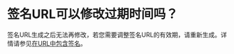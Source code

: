 签名URL可以修改过期时间吗？ 
====================================

签名URL生成之后无法再修改，若您需要调整签名URL的有效期，请重新生成。详情请参见[在URL中包含签名](/intl.zh-CN/开发指南/数据安全/签名/在URL中包含签名.md)。

